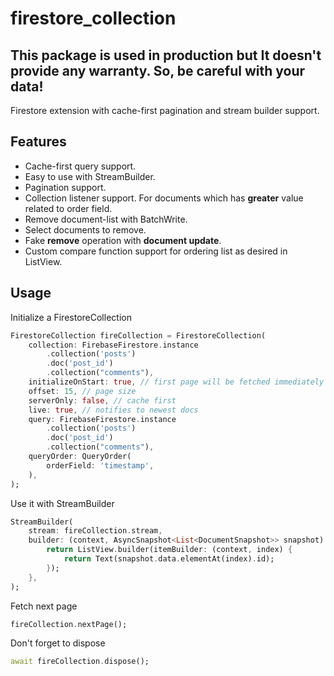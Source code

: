 # firestore_collection

## This package is used in production but It doesn't provide any warranty. So, be careful with your **data**!

Firestore extension with cache-first pagination and stream builder support.

## Features
- Cache-first query support.
- Easy to use with StreamBuilder.
- Pagination support.
- Collection listener support. For documents which has **greater** value related to order field.
- Remove document-list with BatchWrite.
- Select documents to remove.
- Fake **remove** operation with **document update**.
- Custom compare function support for ordering list as desired in ListView.

## Usage

Initialize a FirestoreCollection

``` Dart
FirestoreCollection fireCollection = FirestoreCollection(
    collection: FirebaseFirestore.instance
        .collection('posts')
        .doc('post_id')
        .collection("comments"),
    initializeOnStart: true, // first page will be fetched immediately
    offset: 15, // page size
    serverOnly: false, // cache first
    live: true, // notifies to newest docs
    query: FirebaseFirestore.instance
        .collection('posts')
        .doc('post_id')
        .collection("comments"),
    queryOrder: QueryOrder(
        orderField: 'timestamp',
    ),
);
```

Use it with StreamBuilder

``` Dart
StreamBuilder(
    stream: fireCollection.stream,
    builder: (context, AsyncSnapshot<List<DocumentSnapshot>> snapshot) {
        return ListView.builder(itemBuilder: (context, index) {
            return Text(snapshot.data.elementAt(index).id);
        });
    },
);
```

Fetch next page

``` Dart
fireCollection.nextPage();
```

Don't forget to dispose

``` Dart
await fireCollection.dispose();
```